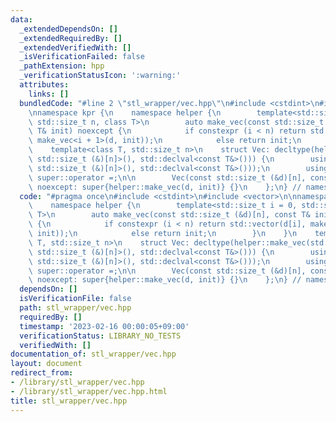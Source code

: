 ```yaml
---
data:
  _extendedDependsOn: []
  _extendedRequiredBy: []
  _extendedVerifiedWith: []
  _isVerificationFailed: false
  _pathExtension: hpp
  _verificationStatusIcon: ':warning:'
  attributes:
    links: []
  bundledCode: "#line 2 \"stl_wrapper/vec.hpp\"\n#include <cstdint>\n#include <vector>\n\
    \nnamespace kpr {\n    namespace helper {\n        template<std::size_t i = 0,\
    \ std::size_t n, class T>\n        auto make_vec(const std::size_t (&d)[n], const\
    \ T& init) noexcept {\n            if constexpr (i < n) return std::vector(d[i],\
    \ make_vec<i + 1>(d, init));\n            else return init;\n        }\n    }\n\
    \    template<class T, std::size_t n>\n    struct Vec: decltype(helper::make_vec(std::declval<const\
    \ std::size_t (&)[n]>(), std::declval<const T&>())) {\n        using super = decltype(helper::make_vec(std::declval<const\
    \ std::size_t (&)[n]>(), std::declval<const T&>()));\n        using super::vector,\
    \ super::operator =;\n\n        Vec(const std::size_t (&d)[n], const T& init)\
    \ noexcept: super{helper::make_vec(d, init)} {}\n    };\n} // namespace kpr\n"
  code: "#pragma once\n#include <cstdint>\n#include <vector>\n\nnamespace kpr {\n\
    \    namespace helper {\n        template<std::size_t i = 0, std::size_t n, class\
    \ T>\n        auto make_vec(const std::size_t (&d)[n], const T& init) noexcept\
    \ {\n            if constexpr (i < n) return std::vector(d[i], make_vec<i + 1>(d,\
    \ init));\n            else return init;\n        }\n    }\n    template<class\
    \ T, std::size_t n>\n    struct Vec: decltype(helper::make_vec(std::declval<const\
    \ std::size_t (&)[n]>(), std::declval<const T&>())) {\n        using super = decltype(helper::make_vec(std::declval<const\
    \ std::size_t (&)[n]>(), std::declval<const T&>()));\n        using super::vector,\
    \ super::operator =;\n\n        Vec(const std::size_t (&d)[n], const T& init)\
    \ noexcept: super{helper::make_vec(d, init)} {}\n    };\n} // namespace kpr\n"
  dependsOn: []
  isVerificationFile: false
  path: stl_wrapper/vec.hpp
  requiredBy: []
  timestamp: '2023-02-16 00:00:05+09:00'
  verificationStatus: LIBRARY_NO_TESTS
  verifiedWith: []
documentation_of: stl_wrapper/vec.hpp
layout: document
redirect_from:
- /library/stl_wrapper/vec.hpp
- /library/stl_wrapper/vec.hpp.html
title: stl_wrapper/vec.hpp
---
```

